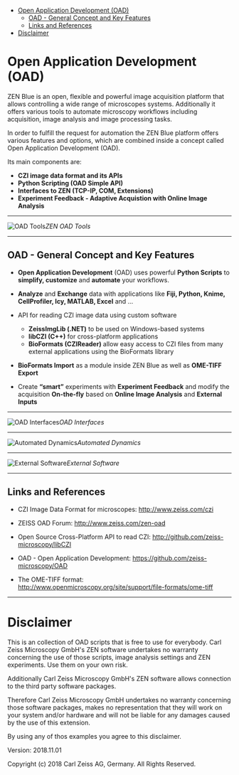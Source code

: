 - [Open Application Development (OAD)](#open-application-development-oad)
  - [OAD - General Concept and Key Features](#oad---general-concept-and-key-features)
  - [Links and References](#links-and-references)
- [Disclaimer](#disclaimer)

# Open Application Development (OAD)

ZEN Blue is an open, flexible and powerful image acquisition platform that allows controlling a wide range of microscopes systems. Additionally it offers various tools to automate microscopy workflows including acquisition, image analysis and image processing tasks.

In order to fulfill the request for automation the ZEN Blue platform offers various features and options, which are combined inside a concept called Open Application Development (OAD).

Its main components are:

- **CZI image data format and its APIs**
- **Python Scripting (OAD Simple API)**
- **Interfaces to ZEN (TCP-IP, COM, Extensions)**
- **Experiment Feedback - Adaptive Acquistion with Online Image Analysis**

---

![OAD Tools](./Images/ZEN_OAD_Tools_Slide.png)_ZEN OAD Tools_

---

## OAD - General Concept and Key Features

- **Open Application Development** (OAD) uses powerful **Python Scripts** to **simplify, customize** and **automate** your workflows.

- **Analyze** and **Exchange** data with applications like **Fiji, Python, Knime, CellProfiler, Icy, MATLAB, Excel** and …

- API for reading CZI image data using custom software

  - **ZeissImgLib (.NET)** to be used on Windows-based systems
  - **libCZI (C++)** for cross-platform applications
  - **BioFormats (CZIReader)** allow easy access to CZI files from many external applications using the BioFormats library

- **BioFormats Import** as a module inside ZEN Blue as well as **OME-TIFF Export**

- Create **“smart”** experiments with **Experiment Feedback** and modify the acquisition **On-the-fly** based on **Online Image Analysis** and **External Inputs**

---

![OAD Interfaces](./Images/OAD_Overview.png)_OAD Interfaces_

---

![Automated Dynamics](./Videos/Automated_Physiology_IA.gif)_Automated Dynamics_

---

![External Software](./Videos/GuidedAcquisition_ZEN_Fiji.gif)_External Software_

---

## Links and References

- CZI Image Data Format for microscopes: http://www.zeiss.com/czi

- ZEISS OAD Forum: http://www.zeiss.com/zen-oad

- Open Source Cross-Platform API to read CZI: http://github.com/zeiss-microscopy/libCZI

- OAD - Open Application Development: https://github.com/zeiss-microscopy/OAD

- The OME-TIFF format: http://www.openmicroscopy.org/site/support/file-formats/ome-tiff

---

# Disclaimer

This is an collection of OAD scripts that is free to use for everybody.
Carl Zeiss Microscopy GmbH's ZEN software undertakes no warranty concerning the use of those scripts, image analysis settings and ZEN experiments. Use them on your own risk.

Additionally Carl Zeiss Microscopy GmbH's ZEN software allows connection to the third party software packages.

Therefore Carl Zeiss Microscopy GmbH undertakes no warranty concerning those software packages, makes no representation that they will work on your system and/or hardware and will not be liable for any damages caused by the use of this extension.

By using any of thos examples you agree to this disclaimer.

Version: 2018.11.01

Copyright (c) 2018 Carl Zeiss AG, Germany. All Rights Reserved.
